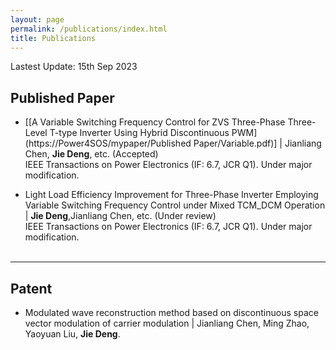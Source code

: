 ```yaml
---
layout: page
permalink: /publications/index.html
title: Publications
---
```


Lastest Update: 15th Sep 2023

## Published Paper

- [[A Variable Switching Frequency Control for ZVS Three-Phase Three-Level T-type Inverter Using Hybrid Discontinuous PWM](https://Power4SOS/mypaper/Published Paper/Variable.pdf)] | Jianliang Chen, **Jie Deng**, etc. (Accepted)<br>IEEE Transactions on Power Electronics (IF: 6.7, JCR Q1). Under major modification.<br>

- Light Load Efficiency Improvement for Three-Phase Inverter Employing Variable Switching Frequency Control under Mixed TCM_DCM Operation | **Jie Deng**,Jianliang Chen, etc. (Under review)<br>IEEE Transactions on Power Electronics (IF: 6.7, JCR Q1). Under major modification.<br>
  <br>

---

## Patent

- Modulated wave reconstruction method based on discontinuous space vector modulation of carrier modulation | Jianliang Chen, Ming Zhao, Yaoyuan Liu, **Jie Deng**.

  <br>

